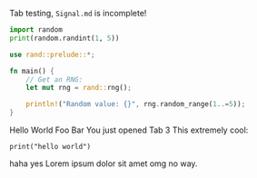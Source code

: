 Tab testing, `Signal.md` is incomplete!

<div class="tab_holder" code_only>
<tab name = "Python" active="yes">

```py
import random
print(random.randint(1, 5))
```

</tab>

<tab name = "Rust">

```rust
use rand::prelude::*;

fn main() {
	// Get an RNG:
	let mut rng = rand::rng();

	println!("Random value: {}", rng.random_range(1..=5));
}
```

</tab>
</div>

<div class="tab_holder">
<tab name="Tab1" active="yes">
Hello World
</tab>
<tab name="Tab2">
Foo Bar
</tab>
<tab name="Tab3">
You just opened Tab 3
</tab>
<tab name="Tab4">
This extremely cool:

```luau
print("hello world")
```

haha yes
</tab>
<tab name="lipsum">
Lorem ipsum dolor sit amet omg no way.
</tab>
</div>
